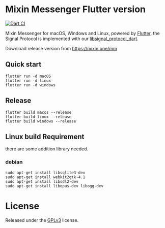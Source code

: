 # Mixin Messenger Flutter version

[![Dart CI](https://github.com/MixinNetwork/flutter-app/workflows/Dart%20CI/badge.svg)](https://github.com/MixinNetwork/flutter-app/actions)

Mixin Messenger for macOS, Windows and Linux, powered by [Flutter](https://flutter.dev/), the Signal Protocol is implemented with our [libsignal_protocol_dart](https://github.com/MixinNetwork/libsignal_protocol_dart).

Download release version from https://mixin.one/mm

## Quick start

```
flutter run -d macOS
flutter run -d linux
flutter run -d windows
```

## Release

```
flutter build macos --release
flutter build linux --release
flutter build windows --release
```

## Linux build Requirement

there are some addition library needed.

### debian

```shell
sudo apt-get install libsqlite3-dev
sudo apt-get install webkit2gtk-4.1
sudo apt-get install libsdl2-dev
sudo apt-get install libopus-dev libogg-dev
```


# License

Released under the [GPLv3](https://github.com/MixinNetwork/flutter-app/blob/master/LICENSE) license.

